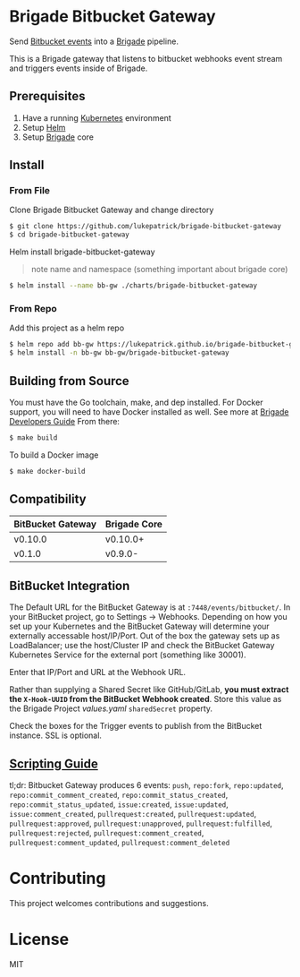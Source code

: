 # Brigade Bitbucket Gateway

Send [Bitbucket events](https://confluence.atlassian.com/bitbucket/manage-webhooks-735643732.html) into a [Brigade](https://github.com/Azure/brigade) pipeline. 

This is a Brigade gateway that listens to bitbucket webhooks event stream and triggers events inside of Brigade.

## Prerequisites

1. Have a running [Kubernetes](https://kubernetes.io/docs/setup/) environment
2. Setup [Helm](https://github.com/kubernetes/helm)
3. Setup [Brigade](https://github.com/Azure/brigade) core

## Install

### From File
Clone Brigade Bitbucket Gateway and change directory
```bash
$ git clone https://github.com/lukepatrick/brigade-bitbucket-gateway
$ cd brigade-bitbucket-gateway
```
Helm install brigade-bitbucket-gateway
> note name and namespace (something important about brigade core)
```bash
$ helm install --name bb-gw ./charts/brigade-bitbucket-gateway
```

### From Repo
Add this project as a helm repo

```bash
$ helm repo add bb-gw https://lukepatrick.github.io/brigade-bitbucket-gateway
$ helm install -n bb-gw bb-gw/brigade-bitbucket-gateway
```

## Building from Source
You must have the Go toolchain, make, and dep installed. For Docker support, you will need to have Docker installed as well. 
See more at [Brigade Developers Guide](https://github.com/Azure/brigade/blob/master/docs/topics/developers.md) 
From there:

```bash
$ make build
```
To build a Docker image
```bash
$ make docker-build
```

## Compatibility

| BitBucket Gateway | Brigade Core |
|-------------------|--------------|
| v0.10.0           | v0.10.0+     |
| v0.1.0            | v0.9.0-      |


## BitBucket Integration
The Default URL for the BitBucket Gateway is at `:7448/events/bitbucket/`. In your BitBucket project, go to Settings -> Webhooks. Depending on how you set up 
your Kubernetes and the BitBucket Gateway will determine your externally accessable host/IP/Port. Out of the box the gateway sets up as LoadBalancer; use the host/Cluster IP and check the BitBucket Gateway Kubernetes Service for the external port (something like 30001).

Enter that IP/Port and URL at the Webhook URL. 

Rather than supplying a Shared Secret like GitHub/GitLab, **you must extract the `X-Hook-UUID` from the BitBucket Webhook created**. Store this value as the Brigade Project *values.yaml* `sharedSecret` property.

Check the boxes for the Trigger events to publish from the BitBucket instance. SSL is optional.

## [Scripting Guide](docs/scripting.md)
tl;dr: Bitbucket Gateway produces 6 events:
`push`,
`repo:fork`,
`repo:updated`,
`repo:commit_comment_created`,
`repo:commit_status_created`,
`repo:commit_status_updated`,
`issue:created`,
`issue:updated`,
`issue:comment_created`,
`pullrequest:created`,
`pullrequest:updated`,
`pullrequest:approved`,
`pullrequest:unapproved`,
`pullrequest:fulfilled`,
`pullrequest:rejected`,
`pullrequest:comment_created`,
`pullrequest:comment_updated`,
`pullrequest:comment_deleted`


# Contributing

This project welcomes contributions and suggestions.

# License

MIT